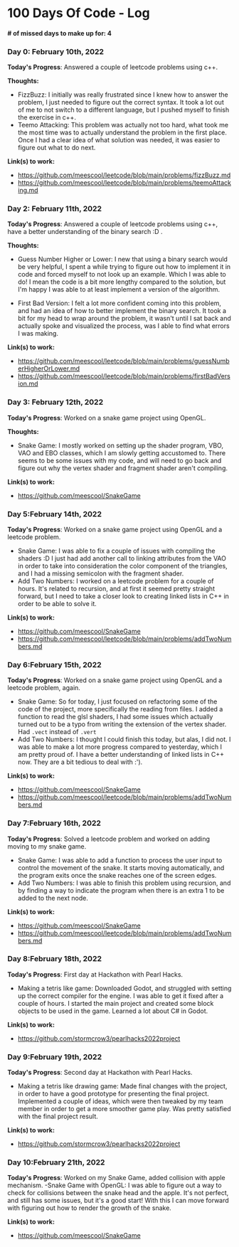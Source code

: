 # 100 Days Of Code - Log
#### # of missed days to make up for: 4

### Day 0: February 10th, 2022

**Today's Progress**: Answered a couple of leetcode problems using c++.

**Thoughts:** 
- FizzBuzz:
I initially was really frustrated since I knew how to answer the problem, I just needed to figure out the correct syntax. It took a lot out of me to not switch to a different language, but I pushed myself to finish the exercise in c++.
- Teemo Attacking: This problem was actually not too hard, what took me the most time was to actually understand the problem in the first place. Once I had a clear idea of what solution was needed, it was easier to figure out what to do next.

**Link(s) to work:** 
- https://github.com/meescool/leetcode/blob/main/problems/fizzBuzz.md
- https://github.com/meescool/leetcode/blob/main/problems/teemoAttacking.md

### Day 2: February 11th, 2022

**Today's Progress**: Answered a couple of leetcode problems using c++, have a better understanding of the binary search :D .

**Thoughts:** 
- Guess Number Higher or Lower: I new that using a binary search would be very helpful, I spent a while trying to figure out how to implement it in code and forced myself to not look up an example. Which I was able to do! I mean the code is a bit more lengthy compared to the solution, but I'm happy I was able to at least implement a version of the algorithm.

- First Bad Version: I felt a lot more confident coming into this problem, and had an idea of how to better implement the binary search. It took a bit for my head to wrap around the problem, it wasn't until I sat back and actually spoke and visualized the process, was I able to find what errors I was making.

**Link(s) to work:** 
- https://github.com/meescool/leetcode/blob/main/problems/guessNumberHigherOrLower.md
- https://github.com/meescool/leetcode/blob/main/problems/firstBadVersion.md

### Day 3: February 12th, 2022

**Today's Progress**: Worked on a snake game project using OpenGL.

**Thoughts:**
- Snake Game: I mostly worked on setting up the shader program, VBO, VAO and EBO classes, which I am slowly getting accustomed to. There seems to be some issues with my code, and will need to go back and figure out why the vertex shader and fragment shader aren't compiling.

**Link(s) to work:** 
- https://github.com/meescool/SnakeGame

### Day 5:February 14th, 2022

**Today's Progress**: Worked on a snake game project using OpenGL and a leetcode problem.
- Snake Game: I was able to fix a couple of issues with compiling the shaders :D I just had add another call to linking attributes from the VAO in order to take into consideration the color component of the triangles, and I had a missing semicolon with the fragment shader.
- Add Two Numbers: I worked on a leetcode problem for a couple of hours. It's related to recursion, and at first it seemed pretty straight forward, but I need to take a closer look to creating linked lists in C++ in order to be able to solve it. 

**Link(s) to work:**
- https://github.com/meescool/SnakeGame
- https://github.com/meescool/leetcode/blob/main/problems/addTwoNumbers.md

### Day 6:February 15th, 2022

**Today's Progress**: Worked on a snake game project using OpenGL and a leetcode problem, again.
- Snake Game: So for today, I just focused on refactoring some of the code of the project, more specifically the reading from files. I added a function to read the glsl shaders, I had some issues which actually turned out to be a typo from writing the extension of the vertex shader. Had `.vect` instead of `.vert`
- Add Two Numbers: I thought I could finish this today, but alas, I did not. I was able to make a lot more progress compared to yesterday, which I am pretty proud of. I have a better understanding of linked lists in C++ now. They are a bit tedious to deal with :').

**Link(s) to work:**
- https://github.com/meescool/SnakeGame
- https://github.com/meescool/leetcode/blob/main/problems/addTwoNumbers.md

### Day 7:February 16th, 2022

**Today's Progress**: Solved a leetcode problem and worked on adding moving to my snake game.
- Snake Game: I was able to add a function to process the user input to control the movement of the snake. It starts moving automatically, and the program exits once the snake reaches one of the screen edges.
- Add Two Numbers: I was able to finish this problem using recursion, and by finding a way to indicate the program when there is an extra 1 to be added to the next node.

**Link(s) to work:**
- https://github.com/meescool/SnakeGame
- https://github.com/meescool/leetcode/blob/main/problems/addTwoNumbers.md

### Day 8:February 18th, 2022

**Today's Progress**: First day at Hackathon with Pearl Hacks.
- Making a tetris like game: Downloaded Godot, and struggled with setting up the correct compiler for the engine. I was able to get it fixed after a couple of hours. I started the main project and created some block objects to be used in the game. Learned a lot about C# in Godot.

**Link(s) to work:**
- https://github.com/stormcrow3/pearlhacks2022project

### Day 9:February 19th, 2022

**Today's Progress**: Second day at Hackathon with Pearl Hacks.
- Making a tetris like drawing game: Made final changes with the project, in order to have a good prototype for presenting the final project. Implemented a couple of ideas, which were then tweaked by my team member in order to get a more smoother game play. Was pretty satisfied with the final project result.

**Link(s) to work:**
- https://github.com/stormcrow3/pearlhacks2022project

### Day 10:February 21th, 2022

**Today's Progress**: Worked on my Snake Game, added collision with apple mechanism.
-Snake Game with OpenGL: I was able to figure out a way to check for collisions between the snake head and the apple. It's not perfect, and still has some issues, but it's a good start! With this I can move forward with figuring out how to render the growth of the snake.

**Link(s) to work:**
- https://github.com/meescool/SnakeGame


